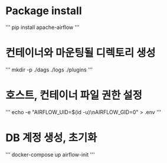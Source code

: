 
# Package install
'''
pip install apache-airflow
'''


# 컨테이너와 마운팅될 디렉토리 생성
'''
mkdir -p ./dags ./logs ./plugins
'''
# 호스트, 컨테이너 파일 권한 설정
'''
echo -e "AIRFLOW_UID=$(id -u)\nAIRFLOW_GID=0" > .env
'''
# DB 계정 생성, 초기화
'''
docker-compose up airflow-init
'''